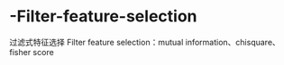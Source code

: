 # -Filter-feature-selection
 过滤式特征选择 Filter feature selection：mutual information、chisquare、fisher score
